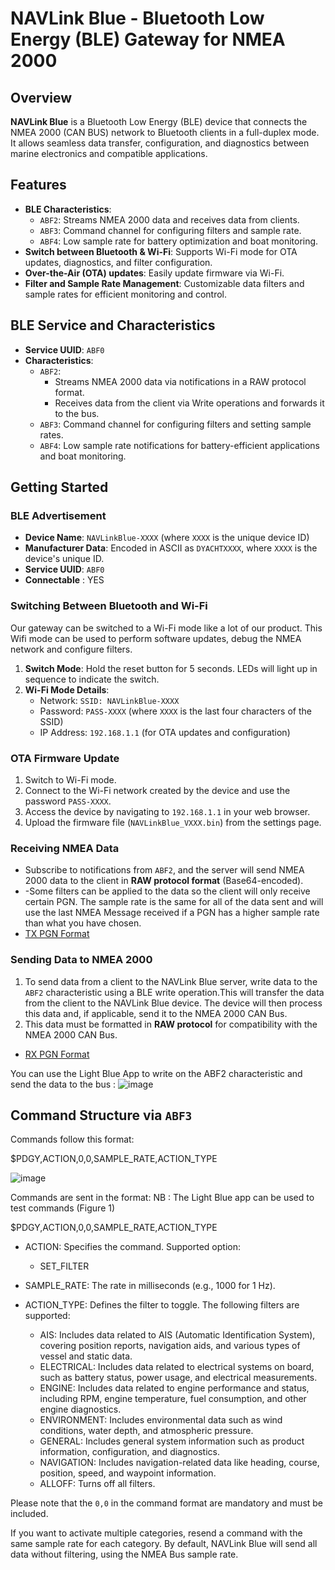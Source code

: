 # NAVLink Blue - Bluetooth Low Energy (BLE) Gateway for NMEA 2000

## Overview
**NAVLink Blue** is a Bluetooth Low Energy (BLE) device that connects the NMEA 2000 (CAN BUS) network to Bluetooth clients in a full-duplex mode. It allows seamless data transfer, configuration, and diagnostics between marine electronics and compatible applications.

## Features
- **BLE Characteristics**:
  - `ABF2`: Streams NMEA 2000 data and receives data from clients.
  - `ABF3`: Command channel for configuring filters and sample rate.
  - `ABF4`: Low sample rate for battery optimization and boat monitoring.
- **Switch between Bluetooth & Wi-Fi**: Supports Wi-Fi mode for OTA updates, diagnostics, and filter configuration.
- **Over-the-Air (OTA) updates**: Easily update firmware via Wi-Fi.
- **Filter and Sample Rate Management**: Customizable data filters and sample rates for efficient monitoring and control.

## BLE Service and Characteristics

- **Service UUID**: `ABF0`
- **Characteristics**:
  - `ABF2`:
    - Streams NMEA 2000 data via notifications in a RAW protocol format.
    - Receives data from the client via Write operations and forwards it to the bus.
  - `ABF3`: Command channel for configuring filters and setting sample rates.
  - `ABF4`: Low sample rate notifications for battery-efficient applications and boat monitoring.


## Getting Started

### BLE Advertisement
- **Device Name**: `NAVLinkBlue-XXXX` (where `XXXX` is the unique device ID)
- **Manufacturer Data**: Encoded in ASCII as `DYACHTXXXX`, where `XXXX` is the device's unique ID.
- **Service UUID**: `ABF0`
- **Connectable** : YES

### Switching Between Bluetooth and Wi-Fi
Our gateway can be switched to a Wi-Fi mode like a lot of our product. This Wifi mode can be used to perform software updates, debug the NMEA network and configure filters.  
1. **Switch Mode**: Hold the reset button for 5 seconds. LEDs will light up in sequence to indicate the switch.
2. **Wi-Fi Mode Details**:
   - Network: `SSID: NAVLinkBlue-XXXX`
   - Password: `PASS-XXXX` (where `XXXX` is the last four characters of the SSID)
   - IP Address: `192.168.1.1` (for OTA updates and configuration)

### OTA Firmware Update
1. Switch to Wi-Fi mode.
2. Connect to the Wi-Fi network created by the device and use the password `PASS-XXXX`.
3. Access the device by navigating to `192.168.1.1` in your web browser.
4. Upload the firmware file (`NAVLinkBlue_VXXX.bin`) from the settings page.

### Receiving NMEA Data
- Subscribe to notifications from `ABF2`, and the server will send NMEA 2000 data to the client in **RAW protocol format** (Base64-encoded). 
- -Some filters can be applied to the data so the client will only receive certain PGN. The sample rate is the same for all of the data sent and will use the last NMEA Message received if a PGN has a higher sample rate than what you have chosen. 
- [TX PGN Format](https://github.com/digitalyacht/iKonvert/wiki/4.-Serial-Protocol#42-tx-pgn-sentence)
### Sending Data to NMEA 2000
1. To send data from a client to the NAVLink Blue server, write data to the `ABF2` characteristic using a BLE write operation.This will transfer the data from the client to the NAVLink Blue device. The device will then process this data and, if applicable, send it to the NMEA 2000 CAN Bus.
2. This data must be formatted in **RAW protocol** for compatibility with the NMEA 2000 CAN Bus.
- [RX PGN Format](https://github.com/digitalyacht/iKonvert/wiki/4.-Serial-Protocol#41-rx-pgn-sentence)

You can use the Light Blue App to write on the ABF2 characteristic and send the data to the bus :
![image](https://github.com/user-attachments/assets/54b5b856-b369-4deb-a00a-8488c90b531d)



## Command Structure via `ABF3`
Commands follow this format:

$PDGY,ACTION,0,0,SAMPLE_RATE,ACTION_TYPE

![image](https://github.com/user-attachments/assets/3e39dcc0-d6b6-4f4f-a96c-5ff6e182e965)


Commands are sent in the format:
NB : The Light Blue app can be used to test commands (Figure 1)


$PDGY,ACTION,0,0,SAMPLE_RATE,ACTION_TYPE

- ACTION: Specifies the command. Supported option:
  - SET_FILTER
  
- SAMPLE_RATE: The rate in milliseconds (e.g., 1000 for 1 Hz).

- ACTION_TYPE: Defines the filter to toggle. The following filters are supported:
  - AIS: Includes data related to AIS (Automatic Identification System), covering position reports, navigation aids, and various types of vessel and static data.
  - ELECTRICAL: Includes data related to electrical systems on board, such as battery status, power usage, and electrical measurements.
  - ENGINE: Includes data related to engine performance and status, including RPM, engine temperature, fuel consumption, and other engine diagnostics.
  - ENVIRONMENT: Includes environmental data such as wind conditions, water depth, and atmospheric pressure.
  - GENERAL: Includes general system information such as product information, configuration, and diagnostics.
  - NAVIGATION: Includes navigation-related data like heading, course, position, speed, and waypoint information.
  - ALLOFF: Turns off all filters.

Please note that the `0,0` in the command format are mandatory and must be included.

If you want to activate multiple categories, resend a command with the same sample rate for each category. By default, NAVLink Blue will send all data without filtering, using the NMEA Bus sample rate.


